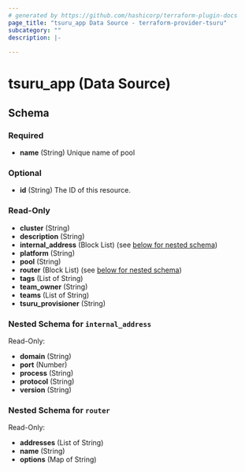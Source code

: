 ```yaml
---
# generated by https://github.com/hashicorp/terraform-plugin-docs
page_title: "tsuru_app Data Source - terraform-provider-tsuru"
subcategory: ""
description: |-
  
---
```


# tsuru_app (Data Source)





<!-- schema generated by tfplugindocs -->
## Schema

### Required

- **name** (String) Unique name of pool

### Optional

- **id** (String) The ID of this resource.

### Read-Only

- **cluster** (String)
- **description** (String)
- **internal_address** (Block List) (see [below for nested schema](#nestedblock--internal_address))
- **platform** (String)
- **pool** (String)
- **router** (Block List) (see [below for nested schema](#nestedblock--router))
- **tags** (List of String)
- **team_owner** (String)
- **teams** (List of String)
- **tsuru_provisioner** (String)

<a id="nestedblock--internal_address"></a>
### Nested Schema for `internal_address`

Read-Only:

- **domain** (String)
- **port** (Number)
- **process** (String)
- **protocol** (String)
- **version** (String)


<a id="nestedblock--router"></a>
### Nested Schema for `router`

Read-Only:

- **addresses** (List of String)
- **name** (String)
- **options** (Map of String)


